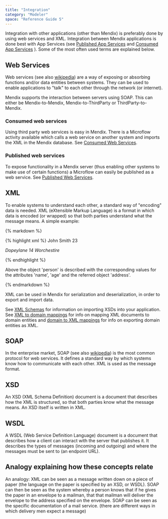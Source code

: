 ```yaml
---
title: "Integration"
category: "Modeler"
space: "Reference Guide 5"
---
```



Integration with other applications (other than Mendix) is preferably done by using web services and XML. Integration between Mendix applications is done best with App Services (see [Published App Services](/refguide5/published-app-services) and [Consumed App Services](/refguide5/consumed-app-services) ). Some of the most often used terms are explained below.

## Web Services

Web services (see also [wikipedia](http://en.wikipedia.org/wiki/Web_service)) are a way of exposing or absorbing functions and/or data entities between systems. They can be used to enable applications to "talk" to each other through the network (or internet).

Mendix supports the interaction between servers using SOAP. This can either be Mendix-to-Mendix, Mendix-to-ThirdParty or ThirdParty-to-Mendix.

### Consumed web services

Using third party web services is easy in Mendix. There is a Microflow activity available which calls a web service on another system and imports the XML in the Mendix database. See [Consumed Web Services](/refguide5/consumed-web-services).

### Published web services

To expose functionality in a Mendix server (thus enabling other systems to make use of certain functions) a Microflow can easily be published as a web service. See [Published Web Services](/refguide5/published-web-services).

## XML

To enable systems to understand each other, a standard way of "encoding" data is needed. XML (eXtensible Markup Language) is a format in which data is encoded (or wrapped) so that both parties understand what the message means. A simple example:

<div class="alert alert-info">{% markdown %}

{% highlight xml %}
<person>
	<name>John Smith</name>
	<age>23</age>
	<address>
		<street>Dopeylane 14</street>
		<city>Worchestire</city>
	</address>
</person>

{% endhighlight %}

Above the object 'person' is described with the corresponding values for the attributes 'name', 'age' and the referred object 'address'.

{% endmarkdown %}</div>

XML can be used in Mendix for serialization and deserialization, in order to export and import data.

See [XML Schemas](/refguide5/xml-schemas) for information on importing XSDs into your application.
See [XML to domain mappings](/refguide5/xml-to-domain-mappings) for info on mapping XML documents to domain entities and [domain to XML mappings](/refguide5/domain-to-xml-mappings) for info on exporting domain entities as XML.

## SOAP

In the enterprise market, SOAP (see also [wikipedia](http://en.wikipedia.org/wiki/SOAP_(protocol))) is the most common protocol for web services. It defines a standard way by which systems know how to communicate with each other. XML is used as the message format.

## XSD

An XSD (XML Schema Definition) document is a document that describes how the XML is structured, so that both parties know what the message means. An XSD itself is written in XML.

## WSDL

A WSDL (Web Service Definition Language) document is a document that describes how a client can interact with the server that publishes it. It describes the types of messages (incoming and outgoing) and where the messages must be sent to (an endpoint URL).

## Analogy explaining how these concepts relate

An analogy: XML can be seen as a message written down on a piece of paper (the language on the paper is specified by an XSD, or WSDL). SOAP can then be seen as the system whereby a person knows that if he gives the paper in an envelope to a mailman, that that mailman will deliver the envelope to the address specified on the envelope. SOAP can be seen as the specific documentation of a mail service. (there are different ways in which delivery men expect a message)
